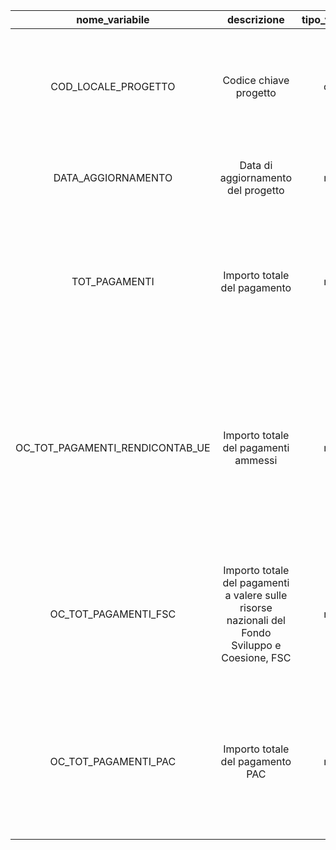 |          nome_variabile         |                                            descrizione                                           | tipo_variabile |                                                                                                                                              nota_esplicativa                                                                                                                                             |
|:-------------------------------:|:------------------------------------------------------------------------------------------------:|:--------------:|:---------------------------------------------------------------------------------------------------------------------------------------------------------------------------------------------------------------------------------------------------------------------------------------------------------:|
| COD_LOCALE_PROGETTO             | Codice chiave progetto                                                                           | char           | Codice identificativo univoco del progetto nel sistema di monitoraggio 2007-2013 che funge da chiave di collegamento con gli altri dataset relativi ai progetti finanziati dalla politica di coesione.                                                                                                    |
| DATA_AGGIORNAMENTO              | Data di aggiornamento del progetto                                                               | num            | E' la data a cui si riferiscono le informazioni sul progetto, in formato YYYYMMDD (es: 20111231).                                                                                                                                                                                                         |
| TOT_PAGAMENTI                   | Importo totale del pagamento                                                                     | num            | Importo totale dei pagamenti al netto dei recuperi (cioè dei movimenti di segno opposto ai pagamenti che costituiscono la restituzione di somme precedentemente erogate) riferiti al progetto alla DATA_AGGIORNAMENTO.                                                                                    |
| OC_TOT_PAGAMENTI_RENDICONTAB_UE | Importo totale del pagamenti ammessi                                                             | num            | Importo totale dei pagamenti al netto dei recuperi (cioè dei movimenti di segno opposto ai pagamenti che costituiscono la restituzione di somme precedentemente erogate) riferiti al progetto che possono essere considerati per richiederne i rimborsi alla Commissione Europea alla DATA_AGGIORNAMENTO. |
| OC_TOT_PAGAMENTI_FSC            | Importo totale del pagamenti a valere sulle risorse nazionali del Fondo Sviluppo e Coesione, FSC | num            | Importo totale dei pagamenti al netto dei recuperi (cioè dei movimenti di segno opposto ai pagamenti che costituiscono la restituzione di somme precedentemente erogate), relativi al Fondo Sviluppo e Coesione alla DATA_AGGIORNAMENTO.                                                                  |
| OC_TOT_PAGAMENTI_PAC            | Importo totale del pagamento PAC                                                                 | num            | Importo totale dei pagamenti al netto dei recuperi (cioè dei movimenti di segno opposto ai pagamenti che costituiscono la restituzione di somme precedentemente erogate) relativi al PAC (Politica Agricola Comune) alla DATA_AGGIORNAMENTO.                                                              |

